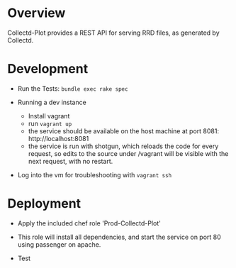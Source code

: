 
# Overview

  Collectd-Plot provides a REST API for serving RRD files, as generated by Collectd.

# Development

  * Run the Tests: `bundle exec rake spec`

  * Running a dev instance
    - Install vagrant
    - run `vagrant up`
    - the service should be available on the host machine at port 8081:   http://localhost:8081
    - the service is run with shotgun, which reloads the code for every request, so edits to the source under /vagrant will be visible with the next request, with no restart.


  * Log into the vm for troubleshooting with `vagrant ssh`

# Deployment

  * Apply the included chef role 'Prod-Collectd-Plot'

  * This role will install all dependencies, and start the service on port 80 using passenger on apache.

* Test
